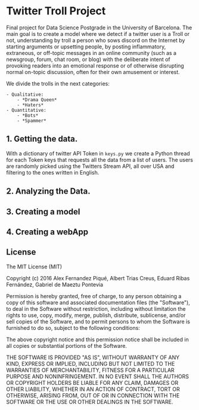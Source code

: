 # Twitter Troll Project

Final project for Data Science Postgrade in the University of Barcelona. The main goal is to create a model where we detect if a twitter user is a Troll or not, understanding by troll a person who sows discord on the Internet by starting arguments or upsetting people, by posting inflammatory, extraneous, or off-topic messages in an online community (such as a newsgroup, forum, chat room, or blog) with the deliberate intent of provoking readers into an emotional response or of otherwise disrupting normal on-topic discussion, often for their own amusement or interest.

We divide the trolls in the next categories:

    - Qualitative:
        - *Drama Queen*
        - *Haters*
    - Quantitative:
        - *Bots*
        - *Spammer*
    
    

## 1. Getting the data.

With a dictionary of twitter API Token in `keys.py` we create a Python thread for each Token keys that requests all the data from a list of users.
The users are randomly picked using the Twitters Stream API, all over USA and filtering to the ones written in English.

## 2. Analyzing the Data.

## 3. Creating a model

## 4. Creating a webApp 


## License

The MIT License (MIT)

Copyright (c) 2016 Alex Fernandez Piqué, Albert Trias Creus, Eduard Ribas Fernández, Gabriel de Maeztu Pontevia

Permission is hereby granted, free of charge, to any person obtaining a copy of this software and associated documentation files (the "Software"), to deal in the Software without restriction, including without limitation the rights to use, copy, modify, merge, publish, distribute, sublicense, and/or sell copies of the Software, and to permit persons to whom the Software is furnished to do so, subject to the following conditions:

The above copyright notice and this permission notice shall be included in all copies or substantial portions of the Software.

THE SOFTWARE IS PROVIDED "AS IS", WITHOUT WARRANTY OF ANY KIND, EXPRESS OR IMPLIED, INCLUDING BUT NOT LIMITED TO THE WARRANTIES OF MERCHANTABILITY, FITNESS FOR A PARTICULAR PURPOSE AND NONINFRINGEMENT. IN NO EVENT SHALL THE AUTHORS OR COPYRIGHT HOLDERS BE LIABLE FOR ANY CLAIM, DAMAGES OR OTHER LIABILITY, WHETHER IN AN ACTION OF CONTRACT, TORT OR OTHERWISE, ARISING FROM, OUT OF OR IN CONNECTION WITH THE SOFTWARE OR THE USE OR OTHER DEALINGS IN THE SOFTWARE.